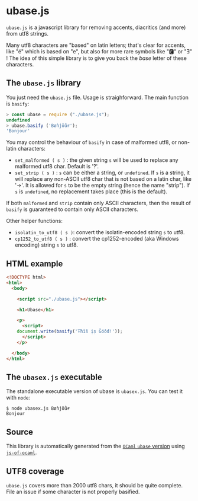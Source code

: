 # ubase.js

`ubase.js` is a javascript library for removing accents, diacritics
(and more) from utf8 strings.

Many utf8 characters are "based" on latin letters; that's clear for
accents, like "é" which is based on "e", but also for more rare
symbols like "🅴" or "Ǝ" ! The idea of this simple library is to give
you back the *base* letter of these characters.

## The `ubase.js` library

You just need the `ubase.js` file. Usage is straighforward. The main
function is `basify`:

```js
> const ubase = require ("./ubase.js");
undefined
> ubase.basify ('Bøǹĵöůɍ');
'Bonjour'
```

You may control the behaviour of `basify` in case of malformed
utf8, or non-latin characters:

+ `set_malformed ( s )` : the given string `s` will be used to replace
  any malformed utf8 char. Default is '?'.
+ `set_strip ( s )` : `s` can be either a string, or `undefined`. If
  `s` is a string, it will replace any non-ASCII utf8 char that is not
  based on a latin char, like '→'. It is allowed for `s` to be the
  empty string (hence the name "strip"). If `s` is `undefined`, no
  replacement takes place (this is the default).

If both `malformed` and `strip` contain only ASCII characters, then
the result of `basify` is guaranteed to contain only ASCII
characters.

Other helper functions:

+ `isolatin_to_utf8 ( s )`: convert the isolatin-encoded string `s` to
  utf8.
+ `cp1252_to_utf8 ( s )` : convert the cp1252-encoded (aka Windows
encoding) string `s` to utf8.

## HTML example

```html
<!DOCTYPE html>
<html>
  <body>

    <script src="./ubase.js"></script>

    <h1>Ubase</h1>

    <p>
      <script>
	document.write(basify('Ŧħïŝ ịṣ Ĝóôđ!'));
      </script>
    </p>

  </body>
</html>
```

## The `ubasex.js` executable

The standalone executable version of ubase is `ubasex.js`. You can
test it with `node`:

```
$ node ubasex.js Bøǹĵöůɍ
Bonjour
```

## Source

This library is automatically generated from the
[`OCaml` `ubase` version](https://github.com/sanette/ubase) using
[`js-of-ocaml`](https://ocsigen.org/js_of_ocaml/latest/manual/overview).


## UTF8 coverage

`ubase.js` covers more than 2000 utf8 chars, it should be quite
complete. File an issue if some character is not properly basified.
